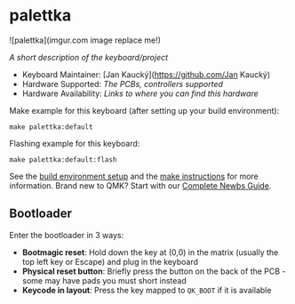 # palettka

![palettka](imgur.com image replace me!)

*A short description of the keyboard/project*

* Keyboard Maintainer: [Jan Kaucký](https://github.com/Jan Kaucký)
* Hardware Supported: *The PCBs, controllers supported*
* Hardware Availability: *Links to where you can find this hardware*

Make example for this keyboard (after setting up your build environment):

    make palettka:default

Flashing example for this keyboard:

    make palettka:default:flash

See the [build environment setup](https://docs.qmk.fm/#/getting_started_build_tools) and the [make instructions](https://docs.qmk.fm/#/getting_started_make_guide) for more information. Brand new to QMK? Start with our [Complete Newbs Guide](https://docs.qmk.fm/#/newbs).

## Bootloader

Enter the bootloader in 3 ways:

* **Bootmagic reset**: Hold down the key at (0,0) in the matrix (usually the top left key or Escape) and plug in the keyboard
* **Physical reset button**: Briefly press the button on the back of the PCB - some may have pads you must short instead
* **Keycode in layout**: Press the key mapped to `QK_BOOT` if it is available
